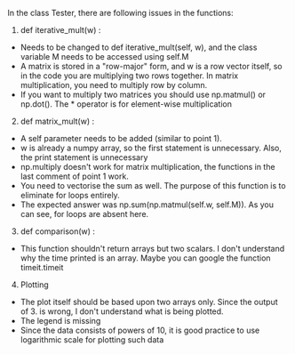 In the class Tester, there are following issues in the functions: 

1. def iterative_mult(w) :
* Needs to be changed to def iterative_mult(self, w), and the class variable M needs to be accessed using self.M
* A matrix is stored in a "row-major" form, and w is a row vector itself, so in the code you are multiplying two rows together. In matrix multiplication, you need to multiply row by column.
* If you want to multiply two matrices you should use np.matmul() or np.dot(). The * operator is for element-wise multiplication

2. def matrix_mult(w) :
* A self parameter needs to be added (similar to point 1). 
* w is already a numpy array, so the first statement is unnecessary. Also, the print statement is unnecessary
* np.multiply doesn't work for matrix multiplication, the functions in the last comment of point 1 work.
* You need to vectorise the sum as well. The purpose of this function is to eliminate for loops entirely.
* The expected answer was np.sum(np.matmul(self.w, self.M)). As you can see, for loops are absent here.

3. def comparison(w) :
* This function shouldn't return arrays but two scalars. I don't understand why the time printed is an array. Maybe you can google the function timeit.timeit

4. Plotting
* The plot itself should be based upon two arrays only. Since the output of 3. is wrong, I don't understand what is being plotted.
* The legend is missing
* Since the data consists of powers of 10, it is good practice to use logarithmic scale for plotting such data
